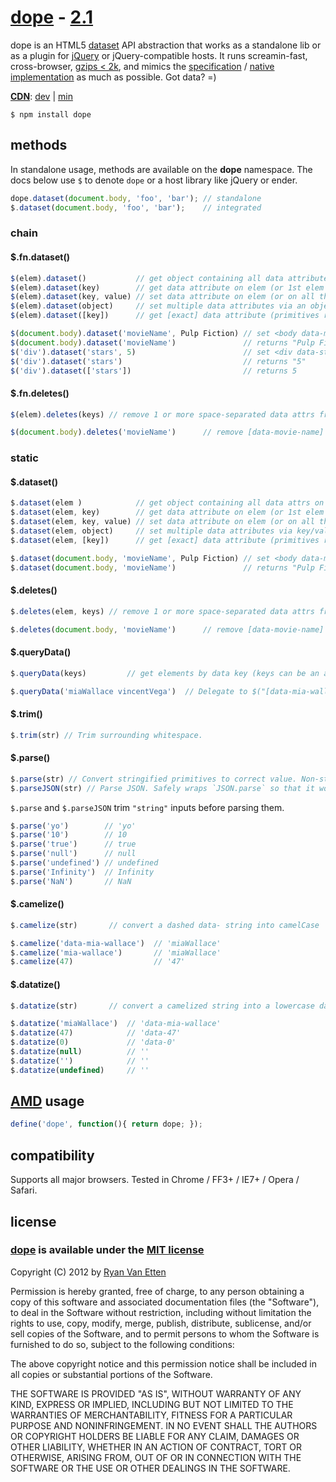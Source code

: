 [dope](http://github.com/ryanve/dope) - [2.1](https://github.com/ryanve/dope/blob/master/CHANGELOG.md)
=======

dope is an HTML5 [dataset](http://dev.opera.com/articles/view/an-introduction-to-datasets/) API abstraction that works as a standalone lib or as a plugin for [jQuery](http://jquery.com) or jQuery-compatible hosts. It runs screamin-fast, cross-browser, [gzips < 2k](http://airve.github.com/js/dope/dope.min.js), and mimics the [specification](http://www.w3.org/TR/2010/WD-html5-20101019/elements.html#embedding-custom-non-visible-data-with-the-data-attributes) / [native implementation](http://dev.opera.com/articles/view/an-introduction-to-datasets/) as much as possible. Got data? =)

**[CDN](http://airve.github.com)**: [dev](http://airve.github.com/js/dope/dope.js) | [min](http://airve.github.com/js/dope/dope.min.js)

```
$ npm install dope
```

## methods

In standalone usage, methods are available on the **dope** namespace. The docs below use `$` to denote `dope` or a host library like jQuery or ender.

```js
dope.dataset(document.body, 'foo', 'bar'); // standalone
$.dataset(document.body, 'foo', 'bar');    // integrated
```

### chain

#### $.fn.dataset()

```js
$(elem).dataset()           // get object containing all data attributes on elem (or 1st elem in set)
$(elem).dataset(key)        // get data attribute on elem (or 1st elem in set)
$(elem).dataset(key, value) // set data attribute on elem (or on all the elems in set)
$(elem).dataset(object)     // set multiple data attributes via an object's key/value pairs
$(elem).dataset([key])      // get [exact] data attribute (primitives render to correct type)
```

```js
$(document.body).dataset('movieName', Pulp Fiction) // set <body data-movie-name="Pulp Fiction">
$(document.body).dataset('movieName')               // returns "Pulp Fiction"
$('div').dataset('stars', 5)                        // set <div data-stars="5"> on all matched divs
$('div').dataset('stars')                           // returns "5"
$('div').dataset(['stars'])                         // returns 5
```

#### $.fn.deletes()

```js
$(elem).deletes(keys) // remove 1 or more space-separated data attrs from elem (or all elems in set)
```

```js
$(document.body).deletes('movieName')      // remove [data-movie-name] from the <body> element
```

### static

#### $.dataset()

```js
$.dataset(elem )            // get object containing all data attrs on elem (or 1st elem in set)
$.dataset(elem, key)        // get data attribute on elem (or 1st elem in set)
$.dataset(elem, key, value) // set data attribute on elem (or on all the elems in set)
$.dataset(elem, object)     // set multiple data attributes via key/value pairs
$.dataset(elem, [key])      // get [exact] data attribute (primitives render to correct type)
```

```js
$.dataset(document.body, 'movieName', Pulp Fiction) // set <body data-movie-name="Pulp Fiction">
$.dataset(document.body, 'movieName')               // returns "Pulp Fiction"
```


#### $.deletes()

```js
$.deletes(elem, keys) // remove 1 or more space-separated data attrs from elem (or all elems in set)
```

```js
$.deletes(document.body, 'movieName')      // remove [data-movie-name] from the <body> element
```

#### $.queryData()

```js
$.queryData(keys)         // get elements by data key (keys can be an array or CSV or SSV string)
```

```js
$.queryData('miaWallace vincentVega')  // Delegate to $("[data-mia-wallace],[data-vincent-vega]")
```

#### $.trim()

```js
$.trim(str) // Trim surrounding whitespace.
```

#### $.parse()

```js
$.parse(str) // Convert stringified primitives to correct value. Non-strings are unchanged.
$.parseJSON(str) // Parse JSON. Safely wraps `JSON.parse` so that it won't throw an error.
```

`$.parse` and `$.parseJSON` trim `"string"` inputs before parsing them.

```js
$.parse('yo')        // 'yo'
$.parse('10')        // 10
$.parse('true')      // true
$.parse('null')      // null
$.parse('undefined') // undefined
$.parse('Infinity')  // Infinity
$.parse('NaN')       // NaN
```

#### $.camelize()

```js
$.camelize(str)       // convert a dashed data- string into camelCase
```

```js
$.camelize('data-mia-wallace')  // 'miaWallace'
$.camelize('mia-wallace')       // 'miaWallace'
$.camelize(47)                  // '47'
```

#### $.datatize()

```js
$.datatize(str)       // convert a camelized string into a lowercase dashed data- attribute name
```

```js
$.datatize('miaWallace')  // 'data-mia-wallace'
$.datatize(47)            // 'data-47'
$.datatize(0)             // 'data-0'
$.datatize(null)          // ''
$.datatize('')            // ''
$.datatize(undefined)     // ''
```

## [AMD](https://github.com/amdjs/amdjs-api/wiki/AMD) usage

```js
define('dope', function(){ return dope; });
```

## compatibility

Supports all major browsers. Tested in Chrome / FF3+ / IE7+ / Opera / Safari.

## license

### [dope](http://github.com/ryanve/dope) is available under the [MIT license](http://en.wikipedia.org/wiki/MIT_License)

Copyright (C) 2012 by [Ryan Van Etten](https://github.com/ryanve)

Permission is hereby granted, free of charge, to any person obtaining a copy
of this software and associated documentation files (the "Software"), to deal
in the Software without restriction, including without limitation the rights
to use, copy, modify, merge, publish, distribute, sublicense, and/or sell
copies of the Software, and to permit persons to whom the Software is
furnished to do so, subject to the following conditions:

The above copyright notice and this permission notice shall be included in
all copies or substantial portions of the Software.

THE SOFTWARE IS PROVIDED "AS IS", WITHOUT WARRANTY OF ANY KIND, EXPRESS OR
IMPLIED, INCLUDING BUT NOT LIMITED TO THE WARRANTIES OF MERCHANTABILITY,
FITNESS FOR A PARTICULAR PURPOSE AND NONINFRINGEMENT. IN NO EVENT SHALL THE
AUTHORS OR COPYRIGHT HOLDERS BE LIABLE FOR ANY CLAIM, DAMAGES OR OTHER
LIABILITY, WHETHER IN AN ACTION OF CONTRACT, TORT OR OTHERWISE, ARISING FROM,
OUT OF OR IN CONNECTION WITH THE SOFTWARE OR THE USE OR OTHER DEALINGS IN
THE SOFTWARE.